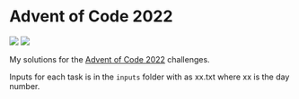 # Advent of Code 2022

![](https://img.shields.io/badge/Stars%20-43_⭐-blue)
![](https://img.shields.io/badge/Lines_of_Code-987-blue)

My solutions for the [Advent of Code 2022](https://adventofcode.com/2022) challenges.

Inputs for each task is in the `inputs` folder with as xx.txt where xx is the day number.
